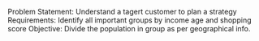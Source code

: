 Problem Statement: Understand a tagert customer to plan a strategy Requirements: Identify all important groups by income age and shopping score Objective: Divide the population in group as per geographical info.
